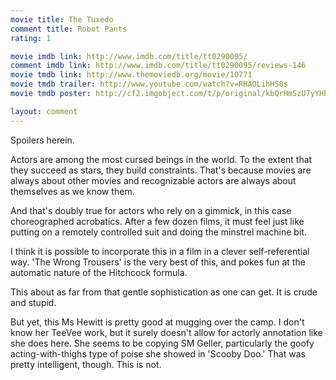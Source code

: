 ```yaml
---
movie title: The Tuxedo
comment title: Robot Pants
rating: 1

movie imdb link: http://www.imdb.com/title/tt0290095/
comment imdb link: http://www.imdb.com/title/tt0290095/reviews-146
movie tmdb link: http://www.themoviedb.org/movie/10771
movie tmdb trailer: http://www.youtube.com/watch?v=RHAOLihH58s
movie tmdb poster: http://cf2.imgobject.com/t/p/original/kbQrHmSzU7yYHh8xaZ78j67rg2d.jpg

layout: comment
---
```


Spoilers herein.

Actors are among the most cursed beings in the world. To the extent that they succeed  as stars, they build constraints. That's because movies are always about other movies  and recognizable actors are always about themselves as we know them.

And that's doubly true for actors who rely on a gimmick, in this case choreographed  acrobatics. After a few dozen films, it must feel just like putting on a remotely controlled  suit and doing the minstrel machine bit.

I think it is possible to incorporate this in a film in a clever self-referential way. 'The  Wrong Trousers' is the very best of this, and pokes fun at the automatic nature of the  Hitchcock formula.

This about as far from that gentle sophistication as one can get. It is crude and stupid.

But yet, this Ms Hewitt is pretty good at mugging over the camp. I don't know her TeeVee  work, but it surely doesn't allow for actorly annotation like she does here. She seems to  be copying SM Geller, particularly the goofy acting-with-thighs type of poise she showed  in 'Scooby Doo.' That was pretty intelligent, though. This is not.
